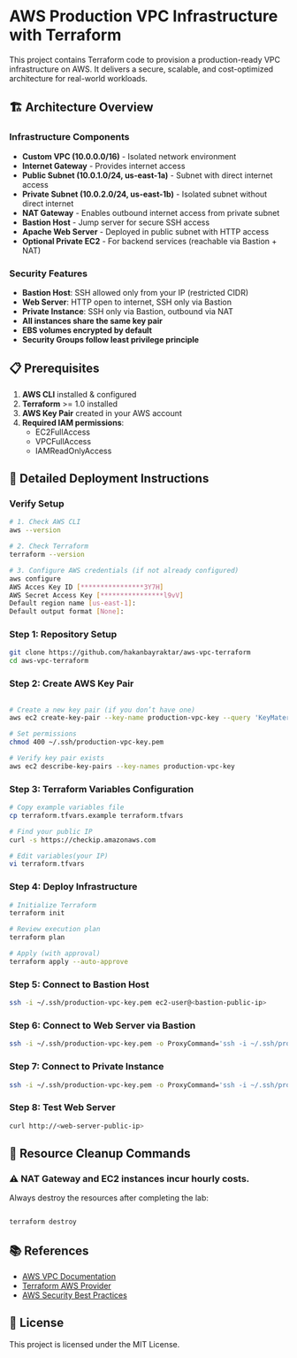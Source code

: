 # AWS Production VPC Infrastructure with Terraform

This project contains Terraform code to provision a production-ready VPC infrastructure on AWS.
It delivers a secure, scalable, and cost-optimized architecture for real-world workloads.

## 🏗️ Architecture Overview

### Infrastructure Components

- **Custom VPC (10.0.0.0/16)** - Isolated network environment
- **Internet Gateway** - Provides internet access
- **Public Subnet (10.0.1.0/24, us-east-1a)** - Subnet with direct internet access
- **Private Subnet (10.0.2.0/24, us-east-1b)** - Isolated subnet without direct internet
- **NAT Gateway** - Enables outbound internet access from private subnet
- **Bastion Host** - Jump server for secure SSH access
- **Apache Web Server** - Deployed in public subnet with HTTP access
- **Optional Private EC2** - For backend services (reachable via Bastion + NAT)

### Security Features

- **Bastion Host**: SSH allowed only from your IP (restricted CIDR)
- **Web Server**: HTTP open to internet, SSH only via Bastion
- **Private Instance**: SSH only via Bastion, outbound via NAT
- **All instances share the same key pair**
- **EBS volumes encrypted by default**
- **Security Groups follow least privilege principle**

## 📋 Prerequisites

1. **AWS CLI** installed & configured
2. **Terraform** >= 1.0 installed
3. **AWS Key Pair**  created in your AWS account
4. **Required IAM permissions**:
   - EC2FullAccess
   - VPCFullAccess
   - IAMReadOnlyAccess

## 🚀 Detailed Deployment Instructions

### Verify Setup

```bash
# 1. Check AWS CLI
aws --version

# 2. Check Terraform
terraform --version

# 3. Configure AWS credentials (if not already configured)
aws configure
AWS Acces Key ID [****************3Y7H]
AWS Secret Access Key [****************l9vV] 
Default region name [us-east-1]:
Default output format [None]:


```

### Step 1: Repository Setup

```bash
git clone https://github.com/hakanbayraktar/aws-vpc-terraform
cd aws-vpc-terraform

```

### Step 2: Create AWS Key Pair

```bash

# Create a new key pair (if you don’t have one)
aws ec2 create-key-pair --key-name production-vpc-key --query 'KeyMaterial' --output text > ~/.ssh/production-vpc-key.pem

# Set permissions
chmod 400 ~/.ssh/production-vpc-key.pem

# Verify key pair exists
aws ec2 describe-key-pairs --key-names production-vpc-key
```

### Step 3: Terraform Variables Configuration

```bash
# Copy example variables file
cp terraform.tfvars.example terraform.tfvars

# Find your public IP
curl -s https://checkip.amazonaws.com

# Edit variables(your IP)
vi terraform.tfvars
```

### Step 4: Deploy Infrastructure

```bash
# Initialize Terraform
terraform init
```


```bash
# Review execution plan
terraform plan
```


```bash
# Apply (with approval)
terraform apply --auto-approve

```

### Step 5: Connect to Bastion Host

```bash
ssh -i ~/.ssh/production-vpc-key.pem ec2-user@<bastion-public-ip>
```

### Step 6: Connect to Web Server via Bastion

```bash
ssh -i ~/.ssh/production-vpc-key.pem -o ProxyCommand='ssh -i ~/.ssh/production-vpc-key.pem -W %h:%p ec2-user@<bastion-ip>' ec2-user@<web-server-private-ip>
```

### Step 7: Connect to Private Instance

```bash
ssh -i ~/.ssh/production-vpc-key.pem -o ProxyCommand='ssh -i ~/.ssh/production-vpc-key.pem -W %h:%p ec2-user@<bastion-ip>' ec2-user@<private-instance-ip>
```

### Step 8: Test Web Server

```bash
curl http://<web-server-public-ip>
```


## 🧹 Resource Cleanup Commands

### ⚠️ NAT Gateway and EC2 instances incur hourly costs.
Always destroy the resources after completing the lab:

```bash

terraform destroy

```

## 📚 References

- [AWS VPC Documentation](https://docs.aws.amazon.com/vpc/)
- [Terraform AWS Provider](https://registry.terraform.io/providers/hashicorp/aws/latest/docs)
- [AWS Security Best Practices](https://aws.amazon.com/architecture/security-identity-compliance/)


## 📄 License

This project is licensed under the MIT License.
